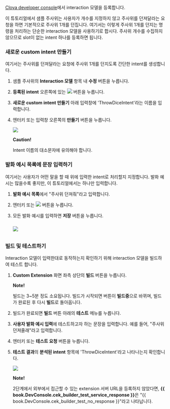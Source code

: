 <a href="{{ book.DeveloperConsoleURL }}/cek/#/list" target="_blank">Clova developer console</a>에서 interaction 모델을 등록합니다.

이 튜토리얼에서 샘플 주사위는 사용자가 개수를 지정하지 않고 주사위를 던져달라는 요청을 하면 기본적으로 주사위 1개를 던집니다. 여기서는 이렇게 주사위 1개를 던지는 명령을 처리하는 단순한 interaction 모델을 사용하기로 합시다. 주사위 개수를 수집하지 않으므로 slot이 없는 intent 하나를 등록하면 됩니다.

### 새로운 custom intent 만들기
여기서는 주사위를 던져달라는 요청에 주사위 1개를 던지도록 간단한 intent를 생성합니다.

1. 샘플 주사위의 **Interaction 모델** 항목 내 **수정** 버튼을 누릅니다.
2. **등록된 intent** 오른쪽에 있는 <img class="inlineImage" src="/CEK/Resources/Images/DevConsole_Plus_Button.png" /> 버튼을 누릅니다.
3. **새로운 custom intent 만들기** 아래 입력창에 'ThrowDiceIntent'라는 이름을 입력합니다.
4. 엔터키 또는 입력창 오른쪽의 **만들기** 버튼을 누릅니다.

	<img src="/CEK/Resources/Images/CEK_Tutorial_NewIntent.png" style=" max-width:800px;" />

	<div class="danger">
	  <p><strong>Caution!</strong></p>
		<p>Intent 이름의 대소문자에 유의해야 합니다.</p>
	</div>

### 발화 예시 목록에 문장 입력하기
여기서는 사용자가 어떤 말을 할 때 위에 입력한 intent로 처리할지 지정합니다. 발화 예시는 많을수록 좋지만, 이 튜토리얼에서는 하나만 입력합니다.
1. **발화 예시 목록**에서 "주사위 던져줘"라고 입력합니다.
2. 엔터키 또는 <img class="inlineImage" src="/CEK/Resources/Images/DevConsole_Plus_Button.png" /> 버튼을 누릅니다.
3. 모든 발화 예시를 입력하면 **저장** 버튼을 누릅니다.

	<img src="/CEK/Resources/Images/CEK_Tutorial_SpeechExample.png" style=" max-width:800px; margin-top:10px; margin-bottom:10px;" />

### 빌드 및 테스트하기
Interaction 모델이 입력한대로 동작하는지 확인하기 위해 interaction 모델을 빌드하여 테스트 합니다.

1. **Custom Extension** 화면 좌측 상단의 **빌드** 버튼을 누릅니다.

	<div class="note">
	  <p><strong>Note!</strong></p>
		<p>빌드는 3~5분 정도 소요됩니다. 빌드가 시작되면 버튼이 <strong>빌드중</strong>으로 바뀌며, 빌드가 완료된 후 다시 <strong>빌드</strong>로 돌아옵니다.</p>
	</div>

2. 빌드가 완료되면 **빌드** 버튼 아래의 **테스트** 메뉴를 누릅니다.

3. **사용자 발화 예시 입력**에 테스트하고자 하는 문장을 입력합니다. 예를 들어, "주사위 던져줄래"라고 입력합니다.
4. 엔터키 또는 **테스트 요청** 버튼을 누릅니다.
5. **테스트 결과**의 **분석된 intent** 항목에 'ThrowDiceIntent'라고 나타나는지 확인합니다.

	<img src="/CEK/Resources/Images/CEK_Tutorial_Test.png" style="max-width:800px;"/>

	<div class="note">
	<p><strong>Note!</strong></p>
	<p>2단계에서 외부에서 접근할 수 있는 extension 서버 URL을 등록하지 않았다면, <strong>{{ book.DevConsole.cek_builder_test_service_response }}</strong>은 "{{ book.DevConsole.cek_builder_test_no_response }}"라고 나타납니다.</p>
	</div>
